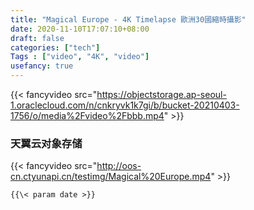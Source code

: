 ```yaml
---
title: "Magical Europe - 4K Timelapse 歐洲30國縮時攝影"
date: 2020-11-10T17:07:10+08:00
draft: false
categories: ["tech"]
Tags : ["video", "4K", "video"]
usefancy: true
---
```



  
{{< fancyvideo src="https://objectstorage.ap-seoul-1.oraclecloud.com/n/cnkryvk1k7gi/b/bucket-20210403-1756/o/media%2Fvideo%2Fbbb.mp4" >}}

### 天翼云对象存储
{{< fancyvideo src="http://oos-cn.ctyunapi.cn/testimg/Magical%20Europe.mp4" >}}


  

`{{\< param date >}}`